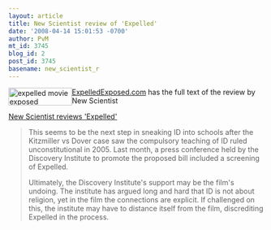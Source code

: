 ```yaml
---
layout: article
title: New Scientist review of 'Expelled'
date: '2008-04-14 15:01:53 -0700'
author: PvM
mt_id: 3745
blog_id: 2
post_id: 3745
basename: new_scientist_r
---
```

<a href="http://www.expelledexposed.com/"><img src="http://pandasthumb.org/archives/banner-thumb-125x35.jpg" alt="expelled movie exposed" width="125" height="35" style="float:left;" /></a>[ExpelledExposed.com](http://ExpelledExposed.com) has the full text of the review by New Scientist

[New Scientist reviews 'Expelled'](http://www.expelledexposed.com/new_scientist.php)

> This seems to be the next step in sneaking ID into schools after the Kitzmiller vs Dover case saw the compulsory teaching of ID ruled unconstitutional in 2005. Last month, a press conference held by the Discovery Institute to promote the proposed bill included a screening of Expelled.
> 
> Ultimately, the Discovery Institute's support may be the film's undoing. The institute has argued long and hard that ID is not about religion, yet in the film the connections are explicit. If challenged on this, the institute may have to distance itself from the film, discrediting Expelled in the process.
